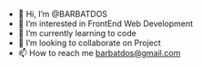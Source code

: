 - 👋 Hi, I’m @BARBATDOS
- 👀 I’m interested in FrontEnd Web Development
- 🌱 I’m currently learning to code
- 💞️ I’m looking to collaborate on Project
- 📫 How to reach me barbatdos@gmail.com

<!---
BARBATDOS/BARBATDOS is a ✨ special ✨ repository because its `README.md` (this file) appears on your GitHub profile.
You can click the Preview link to take a look at your changes.
--->
